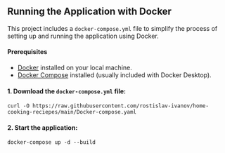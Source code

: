 ## Running the Application with Docker

This project includes a `docker-compose.yml` file to simplify the process of setting up and running the application using Docker.

#### Prerequisites

- [Docker](https://www.docker.com/get-started) installed on your local machine.
- [Docker Compose](https://docs.docker.com/compose/install/) installed (usually included with Docker Desktop).

#### 1. Download the `docker-compose.yml` file:
```
curl -O https://raw.githubusercontent.com/rostislav-ivanov/home-cooking-reciepes/main/Docker-compose.yaml

```

#### 2. Start the application:

```
docker-compose up -d --build

```
